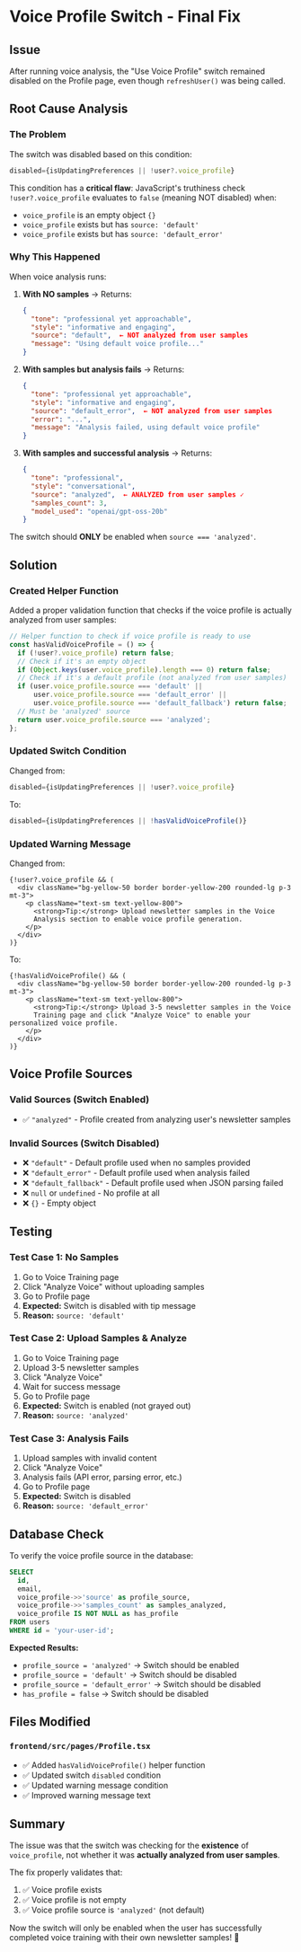 # Voice Profile Switch - Final Fix

## Issue
After running voice analysis, the "Use Voice Profile" switch remained disabled on the Profile page, even though `refreshUser()` was being called.

## Root Cause Analysis

### The Problem
The switch was disabled based on this condition:
```typescript
disabled={isUpdatingPreferences || !user?.voice_profile}
```

This condition has a **critical flaw**: JavaScript's truthiness check `!user?.voice_profile` evaluates to `false` (meaning NOT disabled) when:
- `voice_profile` is an empty object `{}`
- `voice_profile` exists but has `source: 'default'`
- `voice_profile` exists but has `source: 'default_error'`

### Why This Happened
When voice analysis runs:

1. **With NO samples** → Returns:
   ```json
   {
     "tone": "professional yet approachable",
     "style": "informative and engaging",
     "source": "default",  ← NOT analyzed from user samples
     "message": "Using default voice profile..."
   }
   ```

2. **With samples but analysis fails** → Returns:
   ```json
   {
     "tone": "professional yet approachable",
     "style": "informative and engaging",
     "source": "default_error",  ← NOT analyzed from user samples
     "error": "...",
     "message": "Analysis failed, using default voice profile"
   }
   ```

3. **With samples and successful analysis** → Returns:
   ```json
   {
     "tone": "professional",
     "style": "conversational",
     "source": "analyzed",  ← ANALYZED from user samples ✓
     "samples_count": 3,
     "model_used": "openai/gpt-oss-20b"
   }
   ```

The switch should **ONLY** be enabled when `source === 'analyzed'`.

## Solution

### Created Helper Function
Added a proper validation function that checks if the voice profile is actually analyzed from user samples:

```typescript
// Helper function to check if voice profile is ready to use
const hasValidVoiceProfile = () => {
  if (!user?.voice_profile) return false;
  // Check if it's an empty object
  if (Object.keys(user.voice_profile).length === 0) return false;
  // Check if it's a default profile (not analyzed from user samples)
  if (user.voice_profile.source === 'default' || 
      user.voice_profile.source === 'default_error' || 
      user.voice_profile.source === 'default_fallback') return false;
  // Must be 'analyzed' source
  return user.voice_profile.source === 'analyzed';
};
```

### Updated Switch Condition
Changed from:
```typescript
disabled={isUpdatingPreferences || !user?.voice_profile}
```

To:
```typescript
disabled={isUpdatingPreferences || !hasValidVoiceProfile()}
```

### Updated Warning Message
Changed from:
```tsx
{!user?.voice_profile && (
  <div className="bg-yellow-50 border border-yellow-200 rounded-lg p-3 mt-3">
    <p className="text-sm text-yellow-800">
      <strong>Tip:</strong> Upload newsletter samples in the Voice
      Analysis section to enable voice profile generation.
    </p>
  </div>
)}
```

To:
```tsx
{!hasValidVoiceProfile() && (
  <div className="bg-yellow-50 border border-yellow-200 rounded-lg p-3 mt-3">
    <p className="text-sm text-yellow-800">
      <strong>Tip:</strong> Upload 3-5 newsletter samples in the Voice
      Training page and click "Analyze Voice" to enable your personalized voice profile.
    </p>
  </div>
)}
```

## Voice Profile Sources

### Valid Sources (Switch Enabled)
- ✅ `"analyzed"` - Profile created from analyzing user's newsletter samples

### Invalid Sources (Switch Disabled)
- ❌ `"default"` - Default profile used when no samples provided
- ❌ `"default_error"` - Default profile used when analysis failed
- ❌ `"default_fallback"` - Default profile used when JSON parsing failed
- ❌ `null` or `undefined` - No profile at all
- ❌ `{}` - Empty object

## Testing

### Test Case 1: No Samples
1. Go to Voice Training page
2. Click "Analyze Voice" without uploading samples
3. Go to Profile page
4. **Expected:** Switch is disabled with tip message
5. **Reason:** `source: 'default'`

### Test Case 2: Upload Samples & Analyze
1. Go to Voice Training page
2. Upload 3-5 newsletter samples
3. Click "Analyze Voice"
4. Wait for success message
5. Go to Profile page
6. **Expected:** Switch is enabled (not grayed out)
7. **Reason:** `source: 'analyzed'`

### Test Case 3: Analysis Fails
1. Upload samples with invalid content
2. Click "Analyze Voice"
3. Analysis fails (API error, parsing error, etc.)
4. Go to Profile page
5. **Expected:** Switch is disabled
6. **Reason:** `source: 'default_error'`

## Database Check

To verify the voice profile source in the database:

```sql
SELECT 
  id,
  email,
  voice_profile->>'source' as profile_source,
  voice_profile->>'samples_count' as samples_analyzed,
  voice_profile IS NOT NULL as has_profile
FROM users
WHERE id = 'your-user-id';
```

**Expected Results:**
- `profile_source = 'analyzed'` → Switch should be enabled
- `profile_source = 'default'` → Switch should be disabled
- `profile_source = 'default_error'` → Switch should be disabled
- `has_profile = false` → Switch should be disabled

## Files Modified

### `frontend/src/pages/Profile.tsx`
- ✅ Added `hasValidVoiceProfile()` helper function
- ✅ Updated switch `disabled` condition
- ✅ Updated warning message condition
- ✅ Improved warning message text

## Summary

The issue was that the switch was checking for the **existence** of `voice_profile`, not whether it was **actually analyzed from user samples**.

The fix properly validates that:
1. ✅ Voice profile exists
2. ✅ Voice profile is not empty
3. ✅ Voice profile source is `'analyzed'` (not default)

Now the switch will only be enabled when the user has successfully completed voice training with their own newsletter samples! 🎉
